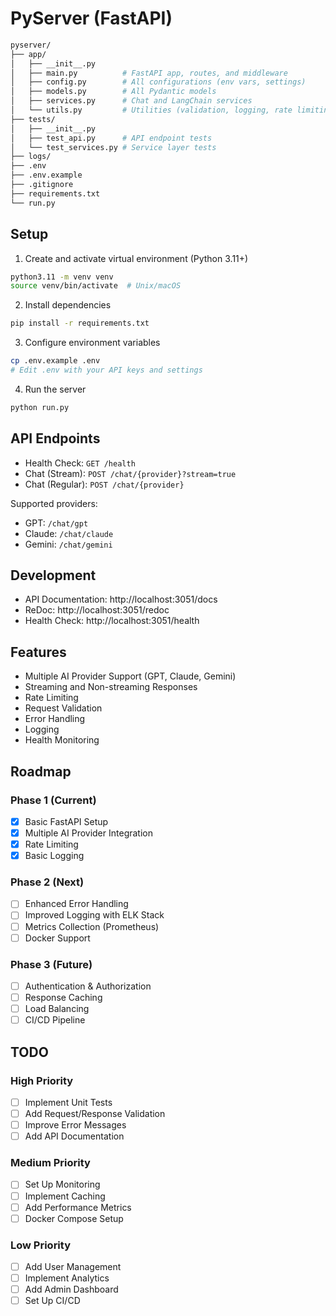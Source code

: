 # PyServer (FastAPI)

```bash
pyserver/
├── app/
│   ├── __init__.py
│   ├── main.py          # FastAPI app, routes, and middleware
│   ├── config.py        # All configurations (env vars, settings)
│   ├── models.py        # All Pydantic models
│   ├── services.py      # Chat and LangChain services
│   └── utils.py         # Utilities (validation, logging, rate limiting)
├── tests/
│   ├── __init__.py
│   ├── test_api.py      # API endpoint tests
│   └── test_services.py # Service layer tests
├── logs/
├── .env
├── .env.example
├── .gitignore
├── requirements.txt
└── run.py
````

## Setup

1. Create and activate virtual environment (Python 3.11+)
```bash
python3.11 -m venv venv
source venv/bin/activate  # Unix/macOS
```

2. Install dependencies
```bash
pip install -r requirements.txt
```

3. Configure environment variables
```bash
cp .env.example .env
# Edit .env with your API keys and settings
```

4. Run the server
```bash
python run.py
```

## API Endpoints

- Health Check: `GET /health`
- Chat (Stream): `POST /chat/{provider}?stream=true`
- Chat (Regular): `POST /chat/{provider}`

Supported providers:
- GPT: `/chat/gpt`
- Claude: `/chat/claude`
- Gemini: `/chat/gemini`

## Development

- API Documentation: http://localhost:3051/docs
- ReDoc: http://localhost:3051/redoc
- Health Check: http://localhost:3051/health

## Features

- Multiple AI Provider Support (GPT, Claude, Gemini)
- Streaming and Non-streaming Responses
- Rate Limiting
- Request Validation
- Error Handling
- Logging
- Health Monitoring

## Roadmap

### Phase 1 (Current)
- [x] Basic FastAPI Setup
- [x] Multiple AI Provider Integration
- [x] Rate Limiting
- [x] Basic Logging

### Phase 2 (Next)
- [ ] Enhanced Error Handling
- [ ] Improved Logging with ELK Stack
- [ ] Metrics Collection (Prometheus)
- [ ] Docker Support

### Phase 3 (Future)
- [ ] Authentication & Authorization
- [ ] Response Caching
- [ ] Load Balancing
- [ ] CI/CD Pipeline

## TODO

### High Priority
- [ ] Implement Unit Tests
- [ ] Add Request/Response Validation
- [ ] Improve Error Messages
- [ ] Add API Documentation

### Medium Priority
- [ ] Set Up Monitoring
- [ ] Implement Caching
- [ ] Add Performance Metrics
- [ ] Docker Compose Setup

### Low Priority
- [ ] Add User Management
- [ ] Implement Analytics
- [ ] Add Admin Dashboard
- [ ] Set Up CI/CD
